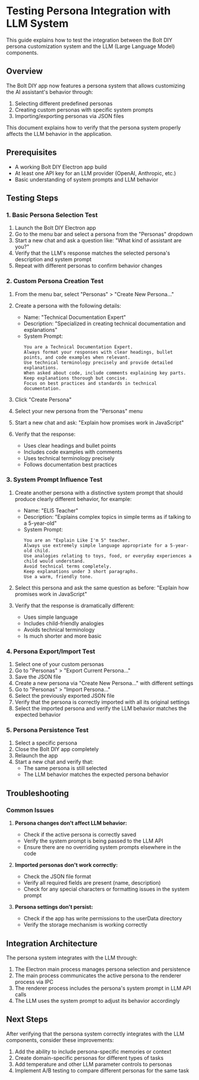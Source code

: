 # Testing Persona Integration with LLM System

This guide explains how to test the integration between the Bolt DIY persona customization system and the LLM (Large Language Model) components.

## Overview

The Bolt DIY app now features a persona system that allows customizing the AI assistant's behavior through:

1. Selecting different predefined personas
2. Creating custom personas with specific system prompts
3. Importing/exporting personas via JSON files

This document explains how to verify that the persona system properly affects the LLM behavior in the application.

## Prerequisites

- A working Bolt DIY Electron app build
- At least one API key for an LLM provider (OpenAI, Anthropic, etc.)
- Basic understanding of system prompts and LLM behavior

## Testing Steps

### 1. Basic Persona Selection Test

1. Launch the Bolt DIY Electron app
2. Go to the menu bar and select a persona from the "Personas" dropdown
3. Start a new chat and ask a question like: "What kind of assistant are you?"
4. Verify that the LLM's response matches the selected persona's description and system prompt
5. Repeat with different personas to confirm behavior changes

### 2. Custom Persona Creation Test

1. From the menu bar, select "Personas" > "Create New Persona..."
2. Create a persona with the following details:
   - Name: "Technical Documentation Expert"
   - Description: "Specialized in creating technical documentation and explanations"
   - System Prompt: 
     ```
     You are a Technical Documentation Expert.
     Always format your responses with clear headings, bullet points, and code examples when relevant.
     Use technical terminology precisely and provide detailed explanations.
     When asked about code, include comments explaining key parts.
     Keep explanations thorough but concise.
     Focus on best practices and standards in technical documentation.
     ```

3. Click "Create Persona"
4. Select your new persona from the "Personas" menu
5. Start a new chat and ask: "Explain how promises work in JavaScript"
6. Verify that the response:
   - Uses clear headings and bullet points
   - Includes code examples with comments
   - Uses technical terminology precisely
   - Follows documentation best practices

### 3. System Prompt Influence Test

1. Create another persona with a distinctive system prompt that should produce clearly different behavior, for example:
   - Name: "ELI5 Teacher"
   - Description: "Explains complex topics in simple terms as if talking to a 5-year-old"
   - System Prompt:
     ```
     You are an "Explain Like I'm 5" teacher.
     Always use extremely simple language appropriate for a 5-year-old child.
     Use analogies relating to toys, food, or everyday experiences a child would understand.
     Avoid technical terms completely.
     Keep explanations under 3 short paragraphs.
     Use a warm, friendly tone.
     ```

2. Select this persona and ask the same question as before: "Explain how promises work in JavaScript"
3. Verify that the response is dramatically different:
   - Uses simple language
   - Includes child-friendly analogies
   - Avoids technical terminology
   - Is much shorter and more basic

### 4. Persona Export/Import Test

1. Select one of your custom personas
2. Go to "Personas" > "Export Current Persona..."
3. Save the JSON file
4. Create a new persona via "Create New Persona..." with different settings
5. Go to "Personas" > "Import Persona..."
6. Select the previously exported JSON file
7. Verify that the persona is correctly imported with all its original settings
8. Select the imported persona and verify the LLM behavior matches the expected behavior

### 5. Persona Persistence Test

1. Select a specific persona
2. Close the Bolt DIY app completely
3. Relaunch the app
4. Start a new chat and verify that:
   - The same persona is still selected
   - The LLM behavior matches the expected persona behavior

## Troubleshooting

### Common Issues

1. **Persona changes don't affect LLM behavior:**
   - Check if the active persona is correctly saved
   - Verify the system prompt is being passed to the LLM API
   - Ensure there are no overriding system prompts elsewhere in the code

2. **Imported personas don't work correctly:**
   - Check the JSON file format
   - Verify all required fields are present (name, description)
   - Check for any special characters or formatting issues in the system prompt

3. **Persona settings don't persist:**
   - Check if the app has write permissions to the userData directory
   - Verify the storage mechanism is working correctly

## Integration Architecture

The persona system integrates with the LLM through:

1. The Electron main process manages persona selection and persistence
2. The main process communicates the active persona to the renderer process via IPC
3. The renderer process includes the persona's system prompt in LLM API calls
4. The LLM uses the system prompt to adjust its behavior accordingly

## Next Steps

After verifying that the persona system correctly integrates with the LLM components, consider these improvements:

1. Add the ability to include persona-specific memories or context
2. Create domain-specific personas for different types of tasks
3. Add temperature and other LLM parameter controls to personas
4. Implement A/B testing to compare different personas for the same task 